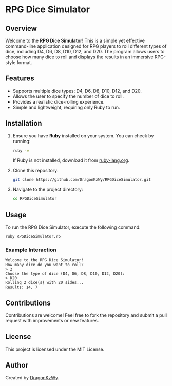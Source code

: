 # RPG Dice Simulator

## Overview
Welcome to the **RPG Dice Simulator**! This is a simple yet effective command-line application designed for RPG players to roll different types of dice, including D4, D6, D8, D10, D12, and D20. The program allows users to choose how many dice to roll and displays the results in an immersive RPG-style format.

## Features
- Supports multiple dice types: D4, D6, D8, D10, D12, and D20.
- Allows the user to specify the number of dice to roll.
- Provides a realistic dice-rolling experience.
- Simple and lightweight, requiring only Ruby to run.

## Installation
1. Ensure you have **Ruby** installed on your system. You can check by running:
   ```sh
   ruby -v
   ```
   If Ruby is not installed, download it from [ruby-lang.org](https://www.ruby-lang.org/).

2. Clone this repository:
   ```sh
   git clone https://github.com/DragonKzWy/RPGDiceSimulator.git
   ```

3. Navigate to the project directory:
   ```sh
   cd RPGDiceSimulator
   ```

## Usage
To run the RPG Dice Simulator, execute the following command:
```sh
ruby RPGDiceSimulator.rb
```

### Example Interaction
```
Welcome to the RPG Dice Simulator!
How many dice do you want to roll?
> 2
Choose the type of dice (D4, D6, D8, D10, D12, D20):
> D20
Rolling 2 dice(s) with 20 sides...
Results: 14, 7
```

## Contributions
Contributions are welcome! Feel free to fork the repository and submit a pull request with improvements or new features.

## License
This project is licensed under the MIT License.

## Author
Created by [DragonKzWy](https://github.com/DragonKzWy).
